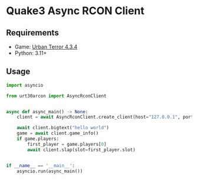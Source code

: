 # Quake3 Async RCON Client


## Requirements

- Game: [Urban Terror 4.3.4](https://www.urbanterror.info/)
- Python: 3.11+

## Usage

```python
import asyncio

from urt30arcon import AsyncRconClient


async def async_main() -> None:
    client = await AsyncRconClient.create_client(host="127.0.0.1", port=27960, password="sekret")

    await client.bigtext("hello world")
    game = await client.game_info()
    if game.players:
        first_player = game.players[0]
        await client.slap(slot=first_player.slot)


if __name__ == '__main__':
    asyncio.run(async_main())
```
